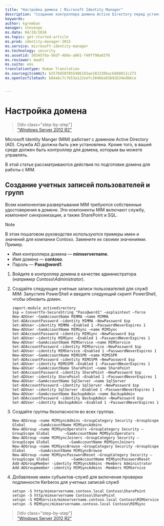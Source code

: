 ```yaml
---
title: "Настройка домена | Microsoft Identity Manager"
description: "Создание контроллера домена Active Directory перед установкой MIM 2016"
keywords: 
author: kgremban
manager: stevenpo
ms.date: 04/28/2016
ms.topic: get-started-article
ms.prod: identity-manager-2015
ms.service: microsoft-identity-manager
ms.technology: security
ms.assetid: 50345fda-56d7-4b6e-a861-f49ff90a8376
ms.reviewer: mwahl
ms.suite: ems
translationtype: Human Translation
ms.sourcegitcommit: b2578d50f855486183ae182330bacb688011c273
ms.openlocfilehash: b84a6c7c7b53a122eefc3846ba93b92b34edb6ce


---
```


# Настройка домена

>[!div class="step-by-step"]  
["Windows Server 2012 R2"](prepare-server-ws2012r2.md)

Microsoft Identity Manger (MIM) работает с доменом Active Directory (AD). Служба AD должна быть уже установлена. Кроме того, в вашей среде должен быть контроллер для домена, которым вы можете управлять.

В этой статье рассматриваются действия по подготовке домена для работы с MIM.

## Создание учетных записей пользователей и групп

Всем компонентам развертывания MIM требуются собственные удостоверения в домене. Эти компоненты MIM включают службу, компонент синхронизации, а также SharePoint и SQL.

> [!NOTE]
> В этом пошаговом руководстве используются примеры имен и значений для компании Contoso. Замените их своими значениями. Пример.
> - Имя контроллера домена — **mimservername**.
> - Имя домена — **contoso**.
> - Пароль — **Pass@word1**.

1. Войдите в контроллер домена в качестве администратора (*например Contoso\Administrator*).

2. Создайте следующие учетные записи пользователей для служб MIM: Запустите PowerShell и введите следующий скрипт PowerShell, чтобы обновить домен.

    ```
    import-module activedirectory
    $sp = ConvertTo-SecureString "Pass@word1" –asplaintext –force
    New-ADUser –SamAccountName MIMMA –name MIMMA
    Set-ADAccountPassword –identity MIMMA –NewPassword $sp
    Set-ADUser –identity MIMMA –Enabled 1 –PasswordNeverExpires 1
    New-ADUser –SamAccountName MIMSync –name MIMSync
    Set-ADAccountPassword –identity MIMSync –NewPassword $sp
    Set-ADUser –identity MIMSync –Enabled 1 –PasswordNeverExpires 1
    New-ADUser –SamAccountName MIMService –name MIMService
    Set-ADAccountPassword –identity MIMService –NewPassword $sp
    Set-ADUser –identity MIMService –Enabled 1 –PasswordNeverExpires 1
    New-ADUser –SamAccountName MIMSSPR –name MIMSSPR
    Set-ADAccountPassword –identity MIMSSPR –NewPassword $sp
    Set-ADUser –identity MIMSSPR –Enabled 1 –PasswordNeverExpires 1
    New-ADUser –SamAccountName SharePoint –name SharePoint
    Set-ADAccountPassword –identity SharePoint –NewPassword $sp
    Set-ADUser –identity SharePoint –Enabled 1 –PasswordNeverExpires 1
    New-ADUser –SamAccountName SqlServer –name SqlServer
    Set-ADAccountPassword –identity SqlServer –NewPassword $sp
    Set-ADUser –identity SqlServer –Enabled 1 –PasswordNeverExpires 1
    New-ADUser –SamAccountName BackupAdmin –name BackupAdmin
    Set-ADAccountPassword –identity BackupAdmin –NewPassword $sp
    Set-ADUser –identity BackupAdmin –Enabled 1 -PasswordNeverExpires 1
    ```

2.  Создайте группы безопасности во всех группах.

    ```
    New-ADGroup –name MIMSyncAdmins –GroupCategory Security –GroupScope Global      –SamAccountName MIMSyncAdmins
    New-ADGroup –name MIMSyncOperators –GroupCategory Security –GroupScope Global       –SamAccountName MIMSyncOperators
    New-ADGroup –name MIMSyncJoiners –GroupCategory Security –GroupScope Global         –SamAccountName MIMSyncJoiners
    New-ADGroup –name MIMSyncBrowse –GroupCategory Security –GroupScope Global      –SamAccountName MIMSyncBrowse
    New-ADGroup –name MIMSyncPasswordReset –GroupCategory Security –GroupScope Global          –SamAccountName MIMSyncPasswordReset
    Add-ADGroupMember -identity MIMSyncAdmins -Members Administrator
    Add-ADGroupmember -identity MIMSyncAdmins -Members MIMService
    ```

3.  Добавление имен субъектов-служб для включения проверки подлинности Kerberos для учетных записей служб

    ```
    setspn -S http/mimservername.contoso.local Contoso\SharePoint
    setspn -S http/mimservername Contoso\SharePoint
    setspn -S MIMService/mimservername.contoso.local Contoso\MIMService
    setspn -S MIMSync/mimservername.contoso.local Contoso\MIMSync
    ```

>[!div class="step-by-step"]  
["Windows Server 2012 R2"](prepare-server-ws2012r2.md)



<!--HONumber=Jun16_HO4-->


